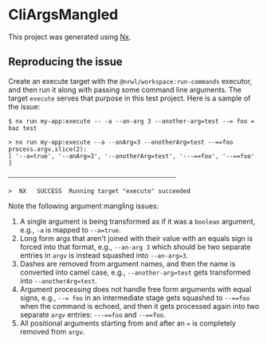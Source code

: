 # CliArgsMangled

This project was generated using [Nx](https://nx.dev).

## Reproducing the issue

Create an execute target with the `@nrwl/workspace:run-commands` executor, and
then run it along with passing some command line arguments. The target
`execute` serves that purpose in this test project. Here is a sample of the
issue:

```console
$ nx run my-app:execute -- -a --an-arg 3 --another-arg=test --= foo = baz test

> nx run my-app:execute --a --anArg=3 --anotherArg=test --==foo
process.argv.slice(2):
[ '--a=true', '--anArg=3', '--anotherArg=test', '---==foo', '--==foo' ]

———————————————————————————————————————————————

>  NX   SUCCESS  Running target "execute" succeeded

```

Note the following argument mangling issues:

1. A single argument is being transformed as if it was a `boolean` argument, e.g., `-a` is mapped to `--a=true`.
2. Long form args that aren't joined with their value with an equals sign is forced into that format, e.g., `--an-arg 3` which should be two separate entries in `argv` is instead squashed into `--an-arg=3`.
3. Dashes are removed from argument names, and then the name is converted into camel case, e.g., `--another-arg=test` gets transformed into `--anotherArg=test`.
4. Argument processing does not handle free form arguments with equal signs, e.g., `--= foo` in an intermediate stage gets squashed to `--==foo` when the command is echoed, and then it gets processed again into two separate `argv` entries: `---==foo` and `--==foo`.
5. All positional arguments starting from and after an `=` is completely removed from `argv`.
